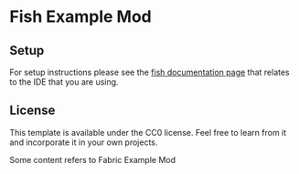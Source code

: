 # Fish Example Mod

## Setup

For setup instructions please see the [fish documentation page](https://minecraftistooeasy.github.io/pages/docs-navigation.html) that relates to the IDE that you are using.

## License

This template is available under the CC0 license. Feel free to learn from it and incorporate it in your own projects.

Some content refers to Fabric Example Mod